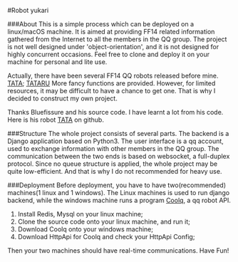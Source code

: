 #Robot yukari

###About
This is a simple process which can be deployed on a linux/macOS machine.
It is aimed at providing FF14 related information gathered 
from the Internet to all the members in the QQ group.  The project is
not well designed under 'object-orientation', and it is not designed for highly
concurrent occasions. Feel free to clone and deploy it on your machine for personal 
and lite use.


Actually, there have been several FF14 QQ robots released before mine.
[TATA](https://bbs.nga.cn/read.php?tid=14726260&rand=978);
[TATARU](https://bbs.nga.cn/read.php?tid=14654174&rand=524) More fancy
functions are provided.  However, for limited resources, it may be difficult to
have a chance to get one.  That is why I decided to construct my own project.

Thanks Bluefissure and his source code.  I have learnt a lot from his code.
Here is his robot [TATA](https://github.com/Bluefissure/FFXIVBOT/) on github.

###Structure
The whole project consists of several parts.  The backend is a Django application
based on Python3.  The user interface is a qq account, used to exchange information
with other members in the QQ group.  The communication between the two ends is based on
websocket, a full-duplex protocol.  Since no queue structure is applied, the whole
project may be quite low-efficient. And that is why I do not recommended for heavy use.

###Deployment
Before deployment, you have to have two(recommended) machines(1 linux and 1 windows).
The Linux machines is used to run django backend, while the windows machine runs a program
[Coolq](https://cqp.cc/), a qq robot API.
1. Install Redis, Mysql on your linux machine;
2. Clone the source code onto your linux machine, and run it;
3. Download Coolq onto your windows machine;
4. Download HttpApi for Coolq and check your HttpApi Config;

Then your two machines should have real-time communications.  Have Fun!
